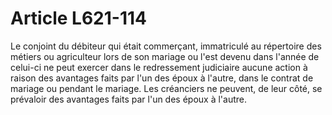 # Article L621-114

Le conjoint du débiteur qui était commerçant, immatriculé au répertoire des métiers ou agriculteur lors de son mariage ou l'est devenu dans l'année de celui-ci ne peut exercer dans le redressement judiciaire aucune action à raison des avantages faits par l'un des époux à l'autre, dans le contrat de mariage ou pendant le mariage. Les créanciers ne peuvent, de leur côté, se prévaloir des avantages faits par l'un des époux à l'autre.